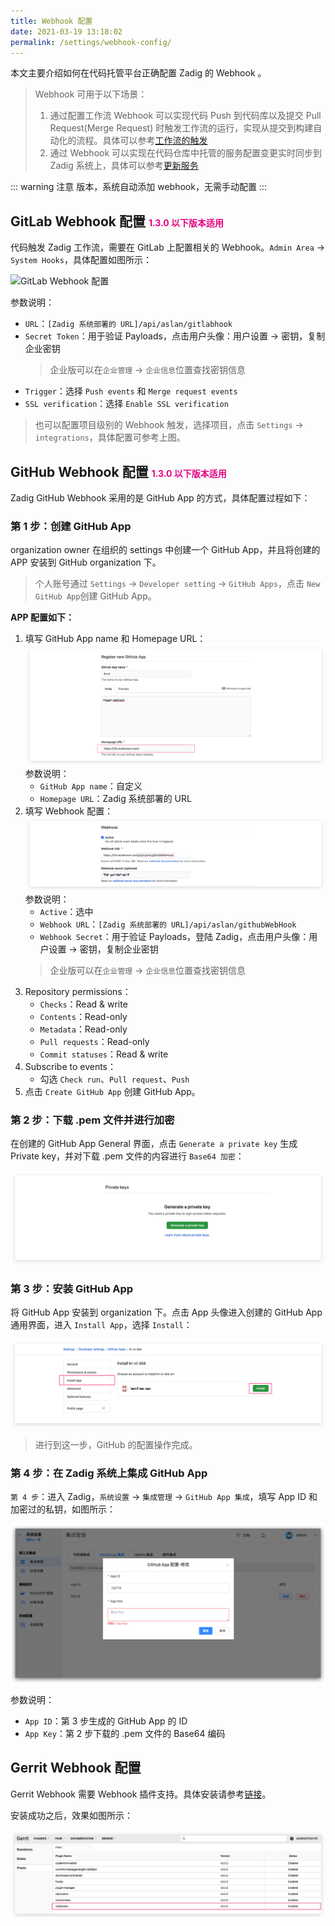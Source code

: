```yaml
---
title: Webhook 配置
date: 2021-03-19 13:18:02
permalink: /settings/webhook-config/
---
```


本文主要介绍如何在代码托管平台正确配置 Zadig 的 Webhook 。
> Webhook 可用于以下场景：<br>
> 1. 通过配置工作流 Webhook 可以实现代码 Push 到代码库以及提交 Pull Request(Merge Request) 时触发工作流的运行，实现从提交到构建自动化的流程。具体可以参考[工作流的触发](/workflow/trigger/)<br>
> 2. 通过 Webhook 可以实现在代码仓库中托管的服务配置变更实时同步到 Zadig 系统上，具体可以参考[更新服务](/project/service/#更新服务)

::: warning 注意
<Badge text="v1.3.0 及以上"/> 版本，系统自动添加 webhook，无需手动配置
:::

## GitLab Webhook 配置 <span style="font-size:14px;color:#e20382;">1.3.0 以下版本适用</span>

代码触发 Zadig 工作流，需要在 GitLab 上配置相关的 Webhook。`Admin Area` -> `System Hooks`，具体配置如图所示：

![GitLab Webhook 配置](./_images/gitlab_webhook.png)

参数说明：

- `URL`：`[Zadig 系统部署的 URL]/api/aslan/gitlabhook`
- `Secret Token`：用于验证 Payloads，点击用户头像：用户设置 -> 密钥，复制企业密钥
    > 企业版可以在`企业管理` -> `企业信息`位置查找密钥信息
- `Trigger`：选择 `Push events` 和 `Merge request events`
- `SSL verification`：选择 `Enable SSL verification`

> 也可以配置项目级别的 Webhook 触发，选择项目，点击 `Settings` -> `integrations`，具体配置可参考上图。


## GitHub Webhook 配置 <span style="font-size:14px;color:#e20382;">1.3.0 以下版本适用</span>

Zadig GitHub Webhook 采用的是 GitHub App 的方式，具体配置过程如下：

### 第 1 步：创建 GitHub App
organization owner 在组织的 settings 中创建一个 GitHub App，并且将创建的 APP 安装到 GitHub organization 下。
> 个人账号通过 `Settings` -> `Developer setting` -> `GitHub Apps`，点击 `New GitHub App`创建 GitHub App。

<strong>APP 配置如下：</strong>
1. 填写 GitHub App name 和 Homepage URL：
  ![GitHub App name](./_images/github-app-home-url.png)
    参数说明：
    - `GitHub App name`：自定义
    - `Homepage URL`：Zadig 系统部署的 URL
2. 填写 Webhook 配置：
  ![GitHub Webhook](./_images/github-app-webhook.png)
    参数说明：
    - `Active`：选中
    - `Webhook URL`：`[Zadig 系统部署的 URL]/api/aslan/githubWebHook`
    - `Webhook Secret`：用于验证 Payloads，登陆 Zadig，点击用户头像：用户设置 -> 密钥，复制企业密钥
    > 企业版可以在`企业管理` -> `企业信息`位置查找密钥信息
3. Repository permissions：
    * `Checks`：Read & write
    * `Contents`：Read-only
    * `Metadata`：Read-only
    * `Pull requests`：Read-only
    * `Commit statuses`：Read & write
4. Subscribe to events：
    * 勾选 `Check run`、`Pull request`、`Push`
5. 点击 `Create GitHub App` 创建 GitHub App。

### 第 2 步：下载 .pem 文件并进行加密
在创建的 GitHub App General 界面，点击 `Generate a private key` 生成 Private key，并对下载 .pem 文件的内容进行 `Base64 加密`：

![GitHub生成私钥](./_images/github-app-private-key.png)

### 第 3 步：安装 GitHub App
将 GitHub App 安装到 organization 下。点击 App 头像进入创建的 GitHub App 通用界面，进入 `Install App`，选择 `Install`：

![github app install](./_images/github-app-install.png)

> 进行到这一步，GitHub 的配置操作完成。

### 第 4 步：在 Zadig 系统上集成 GitHub App
`第 4 步`：进入 Zadig，`系统设置` -> `集成管理` -> `GitHub App 集成`，填写 App ID 和加密过的私钥，如图所示：

![GitHub app config](./_images/github-app-config.png)

参数说明：
- `App ID`：第 3 步生成的 GitHub App 的 ID
- `App Key`：第 2 步下载的 .pem 文件的 Base64 编码

## Gerrit Webhook 配置

Gerrit Webhook 需要 Webhook 插件支持。具体安装请参考[链接](https://gerrit-review.googlesource.com/Documentation/config-plugins.html#installation)。

安装成功之后，效果如图所示：

![workflow](./_images/gerrit_webhook_plugin.png)